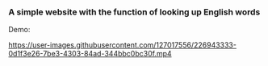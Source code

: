 ### A simple website with the function of looking up English words

Demo:

https://user-images.githubusercontent.com/127017556/226943333-0d1f3e26-7be3-4303-84ad-344bbc0bc30f.mp4

